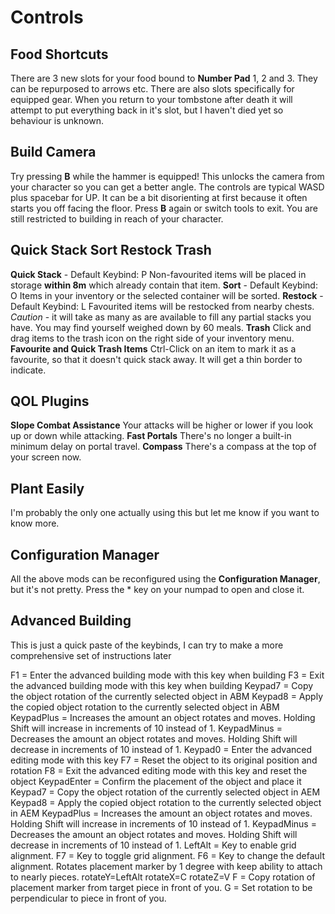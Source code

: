 # Controls

## Food Shortcuts
There are 3 new slots for your food bound to **Number Pad** 1, 2 and 3. They can be repurposed to arrows etc.
There are also slots specifically for equipped gear. When you return to your tombstone after death it will attempt to put everything back in it's slot, but I haven't died yet so behaviour is unknown.

## Build Camera

Try pressing **B** while the hammer is equipped! This unlocks the camera from your character so you can get a better angle. The controls are typical WASD plus spacebar for UP. It can be a bit disorienting at first because it often starts you off facing the floor.
Press **B** again or switch tools to exit. You are still restricted to building in reach of your character.

## Quick Stack Sort Restock Trash

**Quick Stack** - Default Keybind: P
Non-favourited items will be placed in storage **within 8m** which already contain that item. 
**Sort** - Default Keybind: O
Items in your inventory or the selected container will be sorted. 
**Restock** - Default Keybind: L
Favourited items will be restocked from nearby chests.
*Caution* - it will take as many as are available to fill any partial stacks you have. You may find yourself weighed down by 60 meals.
**Trash**
Click and drag items to the trash icon on the right side of your inventory menu.
**Favourite and Quick Trash Items**
Ctrl-Click on an item to mark it as a favourite, so that it doesn't quick stack away. It will get a thin border to indicate.

## QOL Plugins
**Slope Combat Assistance**
Your attacks will be higher or lower if you look up or down while attacking.
**Fast Portals**
There's no longer a built-in minimum delay on portal travel.
**Compass**
There's a compass at the top of your screen now.

## Plant Easily
I'm probably the only one actually using this but let me know if you want to know more.

## Configuration Manager
All the above mods can be reconfigured using the **Configuration Manager**, but it's not pretty. Press the * key on your numpad to open and close it.

## Advanced Building
This is just a quick paste of the keybinds, I can try to make a more comprehensive set of instructions later

F1 = Enter the advanced building mode with this key when building
F3 = Exit the advanced building mode with this key when building
Keypad7 = Copy the object rotation of the currently selected object in ABM
Keypad8 = Apply the copied object rotation to the currently selected object in ABM
KeypadPlus = Increases the amount an object rotates and moves. Holding Shift will increase in increments of 10 instead of 1.
KeypadMinus = Decreases the amount an object rotates and moves. Holding Shift will decrease in increments of 10 instead of 1.
Keypad0 = Enter the advanced editing mode with this key
F7 = Reset the object to its original position and rotation
F8 = Exit the advanced editing mode with this key and reset the object
KeypadEnter = Confirm the placement of the object and place it
Keypad7 = Copy the object rotation of the currently selected object in AEM
Keypad8 = Apply the copied object rotation to the currently selected object in AEM
KeypadPlus = Increases the amount an object rotates and moves. Holding Shift will increase in increments of 10 instead of 1.
KeypadMinus = Decreases the amount an object rotates and moves. Holding Shift will decrease in increments of 10 instead of 1.
LeftAlt = Key to enable grid alignment.
F7 = Key to toggle grid alignment.
F6 = Key to change the default alignment.
Rotates placement marker by 1 degree with keep ability to attach to nearly pieces.
rotateY=LeftAlt
rotateX=C
rotateZ=V
F = Copy rotation of placement marker from target piece in front of you.
G = Set rotation to be perpendicular to piece in front of you.
